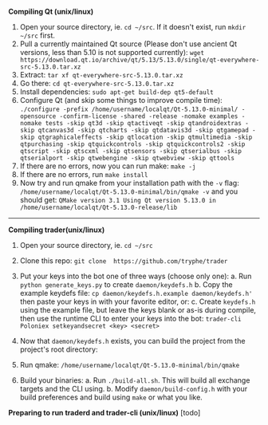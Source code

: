 **Compiling Qt (unix/linux)**
1. Open your source directory, ie. `cd ~/src`. If it doesn't exist, run `mkdir ~/src` first.
2. Pull a currently maintained Qt source (Please don't use ancient Qt versions, less than 5.10 is not supported currently): `wget https://download.qt.io/archive/qt/5.13/5.13.0/single/qt-everywhere-src-5.13.0.tar.xz`
3. Extract: `tar xf qt-everywhere-src-5.13.0.tar.xz`
4. Go there: `cd qt-everywhere-src-5.13.0.tar.xz`
5. Install dependencies: `sudo apt-get build-dep qt5-default`
6. Configure Qt (and skip some things to improve compile time): 
`./configure -prefix /home/username/localqt/Qt-5.13.0-minimal/ -opensource -confirm-license -shared -release -nomake examples -nomake tests -skip qt3d -skip qtactiveqt -skip qtandroidextras -skip qtcanvas3d -skip qtcharts -skip qtdatavis3d -skip qtgamepad -skip qtgraphicaleffects -skip qtlocation -skip qtmultimedia -skip qtpurchasing -skip qtquickcontrols -skip qtquickcontrols2 -skip qtscript -skip qtscxml -skip qtsensors -skip qtserialbus -skip qtserialport -skip qtwebengine -skip qtwebview -skip qttools`
7. If there are no errors, now you can run make: `make -j`
8. If there are no errors, run `make install`
9. Now try and run qmake from your installation path with the `-v` flag: `/home/username/localqt/Qt-5.13.0-minimal/bin/qmake -v` and you should get:
`QMake version 3.1
Using Qt version 5.13.0 in /home/username/localqt/Qt-5.13.0-release/lib`
--------------------------
**Compiling trader(unix/linux)**
1. Open your source directory, ie. `cd ~/src`
2. Clone this repo: `git clone  https://github.com/tryphe/trader`
3. Put your keys into the bot one of three ways (choose only one):
	a. Run `python generate_keys.py` to create `daemon/keydefs.h`
	b. Copy the example keydefs file: `cp daemon/keydefs.h.example daemon/keydefs.h'` then paste your keys in with your favorite editor, or:
	c. Create `keydefs.h` using the example file, but leave the keys blank or as-is during compile, then use the runtime CLI to enter your keys into the bot: `trader-cli Poloniex setkeyandsecret <key> <secret>`
	
4. Now that `daemon/keydefs.h` exists, you can build the project from the project's root directory:
5. Run qmake: `/home/username/localqt/Qt-5.13.0-minimal/bin/qmake`
6. Build your binaries:
	a. Run `./build-all.sh`. This will build all exchange targets and the CLI using.
	b. Modify `daemon/build-config.h` with your build preferences and build using `make` or what you like.
	
**Preparing to run traderd and trader-cli (unix/linux)**
[todo]
